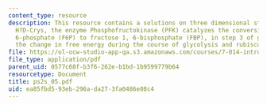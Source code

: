 ```yaml
---
content_type: resource
description: This resource contains a solutions on three dimensional structure of
  H?D-Crys, the enzyme Phosphofructokinase (PFK) catalyzes the conversion of fructose
  6-phosphate (F6P) to fructose 1, 6-bisphosphate (FBP), in step 3 of glycolysis,
  the change in free energy during the course of glycolysis and rubisco.
file: https://ol-ocw-studio-app-qa.s3.amazonaws.com/courses/7-014-introductory-biology-spring-2005/ea85fbd593eb296ada273fa0486e08c4_ps2s_05.pdf
file_type: application/pdf
parent_uid: 0577c68f-b3f6-262e-b1bd-1b9599779b64
resourcetype: Document
title: ps2s_05.pdf
uid: ea85fbd5-93eb-296a-da27-3fa0486e08c4
---
```

